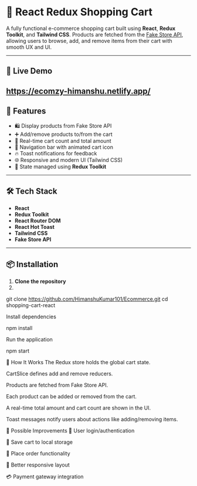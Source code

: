 # 🛒 React Redux Shopping Cart

A fully functional e-commerce shopping cart built using **React**, **Redux Toolkit**, and **Tailwind CSS**. Products are fetched from the [Fake Store API](https://fakestoreapi.com/), allowing users to browse, add, and remove items from their cart with smooth UX and UI.

---

## 🚀 Live Demo

https://ecomzy-himanshu.netlify.app/
---

## 📸 Features

- 🛍️ Display products from Fake Store API
- ➕ Add/remove products to/from the cart
- 🧮 Real-time cart count and total amount
- 🧭 Navigation bar with animated cart icon
- 🔥 Toast notifications for feedback
- 🌐 Responsive and modern UI (Tailwind CSS)
- 🔄 State managed using **Redux Toolkit**

---

## 🛠️ Tech Stack

- **React**
- **Redux Toolkit**
- **React Router DOM**
- **React Hot Toast**
- **Tailwind CSS**
- **Fake Store API**

---


## 📦 Installation

1. **Clone the repository**
2. 
git clone https://github.com/HimanshuKumar101/Ecommerce.git
cd shopping-cart-react

Install dependencies

npm install

Run the application

npm start

🧠 How It Works
The Redux store holds the global cart state.

CartSlice defines add and remove reducers.

Products are fetched from Fake Store API.

Each product can be added or removed from the cart.

A real-time total amount and cart count are shown in the UI.

Toast messages notify users about actions like adding/removing items.

🔮 Possible Improvements
🔐 User login/authentication

🧾 Save cart to local storage

🛵 Place order functionality

📱 Better responsive layout

💳 Payment gateway integration



